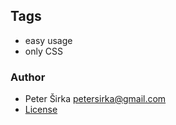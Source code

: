 ## Tags

- easy usage
- only CSS

### Author

- Peter Širka <petersirka@gmail.com>
- [License](https://www.totaljs.com/license/)